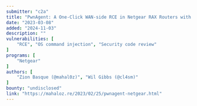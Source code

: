 ```yaml
---
submitter: "c2a"
title: "PwnAgent: A One-Click WAN-side RCE in Netgear RAX Routers with CVE-2023-24749"
date: "2023-03-08"
added: "2024-11-03"
description: ""
vulnerabilities: [
    "RCE", "OS command injection", "Security code review"
]
programs: [
    "Netgear"
]
authors: [
    "Zion Basque (@mahal0z)", "Wil Gibbs (@cl4sm)"
]
bounty: "undisclosed"
link: "https://mahaloz.re/2023/02/25/pwnagent-netgear.html"
---
```




